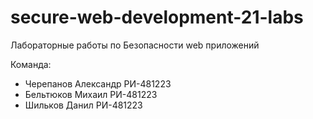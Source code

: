 # secure-web-development-21-labs
Лабораторные работы по Безопасности web приложений

Команда:

- Черепанов Александр РИ-481223
- Бельтюков Михаил РИ-481223
- Шильков Данил РИ-481223
